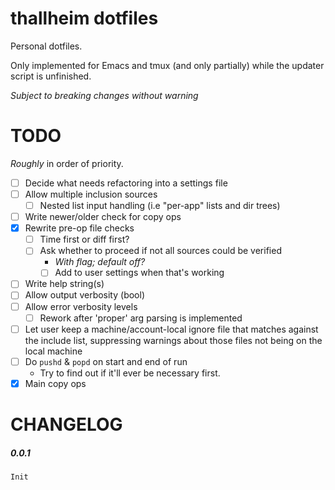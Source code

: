 # thallheim dotfiles

Personal dotfiles.

Only implemented for Emacs and tmux (and only partially) while the updater script is
unfinished.

*Subject to breaking changes without warning*


# TODO

*Roughly* in order of priority.

- [ ] Decide what needs refactoring into a settings file
- [ ] Allow multiple inclusion sources
	- [ ] Nested list input handling (i.e "per-app" lists and dir trees)
- [ ] Write newer/older check for copy ops
- [x] Rewrite pre-op file checks
   - [ ] Time first or diff first?
   - [ ] Ask whether to proceed if not all sources could be verified
	   - *With flag; default off?*
	   - [ ] Add to user settings when that's working
- [ ] Write help string(s)
- [ ] Allow output verbosity (bool)
- [ ] Allow error verbosity levels
	- [ ] Rework after 'proper' arg parsing is implemented
- [ ] Let user keep a machine/account-local ignore file that matches against
the include list, suppressing warnings about those files not being on the local
machine
- [ ] Do `pushd` & `popd` on start and end of run
	- Try to find out if it'll ever be necessary first.
- [x] Main copy ops

# CHANGELOG

##### 0.0.1
	Init
